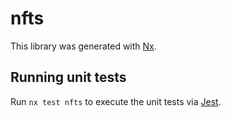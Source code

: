 # nfts

This library was generated with [Nx](https://nx.dev).

## Running unit tests

Run `nx test nfts` to execute the unit tests via [Jest](https://jestjs.io).
